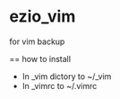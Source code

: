 ezio_vim
========

for vim backup

== how to install
- ln  _vim dictory to ~/_vim
- ln _vimrc to ~/.vimrc
